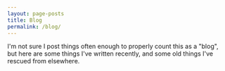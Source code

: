 ```yaml
---
layout: page-posts
title: Blog
permalink: /blog/
---
```


I'm not sure I post things often enough to properly count this as a "blog", but here are some things I've written recently, and some old things I've rescued from elsewhere.

